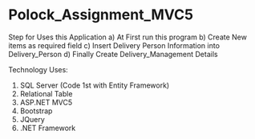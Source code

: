 # Polock_Assignment_MVC5

Step for Uses this Application
a) At First run this program 
b) Create New items as required field
c) Insert Delivery Person Information into Delivery_Person
d) Finally Create Delivery_Management Details

Technology Uses:
1) SQL Server (Code 1st with Entity Framework)
2) Relational Table
3) ASP.NET MVC5
4) Bootstrap
5) JQuery
6) .NET Framework
